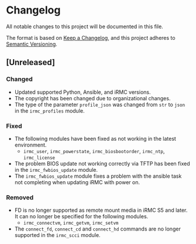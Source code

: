 # Changelog

All notable changes to this project will be documented in this file.

The format is based on [Keep a Changelog](https://keepachangelog.com/en/1.1.0/),
and this project adheres to [Semantic Versioning](https://semver.org/spec/v2.0.0.html).

## [Unreleased]

### Changed

- Updated supported Python, Ansible, and iRMC versions.
- The copyright has been changed due to organizational changes.
- The type of the parameter `profile_json` was changed from `str` to `json` in the `irmc_profiles` module.

### Fixed

- The following modules have been fixed as not working in the latest environment.
  - `irmc_user`, `irmc_powerstate`, `irmc_biosbootorder`, `irmc_ntp`, `irmc_license`
- The problem BIOS update not working correctly via TFTP has been fixed in the `irmc_fwbios_update` module.
- The `irmc_fwbios_update` module fixes a problem with the ansible task not completing when updating iRMC with power on.

### Removed

- FD is no longer supported as remote mount media in iRMC S5 and later.
  It can no longer be specified for the following modules.
  - `irmc_connectvm`, `irmc_getvm`, `irmc_setvm`
- The `connect_fd`, `connect_cd` and `connect_hd` commands are no longer supported in the `irmc_scci` module.
